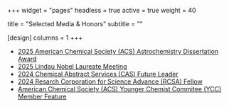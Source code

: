 +++
widget = "pages"
headless = true
active = true
weight = 40

title = "Selected Media & Honors"
subtitle = ""

[design]
  columns = 1
+++

- [2025 American Chemical Society (ACS) Astrochemistry Dissertation Award](http://astro.phys-acs.org/news.html#2025_Award)
- [2025 Lindau Nobel Laureate Meeting](https://stories.tamu.edu/news/2025/05/28/texas-am-hosts-young-scientists-from-around-the-us-selected-to-attend-2025-lindau-nobel-laureate-meetings/)
- [2024 Chemical Abstract Services (CAS) Future Leader](https://www.cas.org/press-releases/cas-announces-2024-selections-prestigious-cas-future-leaders-program)
- [2024 Resarch Corporation for Science Advance (RCSA) Fellow](https://rescorp.org/2024/03/rcsa-selects-inaugural-class-of-rcsa-fellows/)
- [American Chemical Society (ACS) Younger Chemist Commitee (YCC) Member Feature](https://acsycc.org/meet-the-ycc-michelle-brann/)



